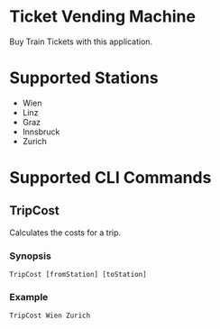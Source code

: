 # Ticket Vending Machine

Buy Train Tickets with this application.

# Supported Stations
* Wien
* Linz
* Graz
* Innsbruck
* Zurich

# Supported CLI Commands
## TripCost
Calculates the costs for a trip.
### Synopsis
`TripCost [fromStation] [toStation]`
### Example
`TripCost Wien Zurich`